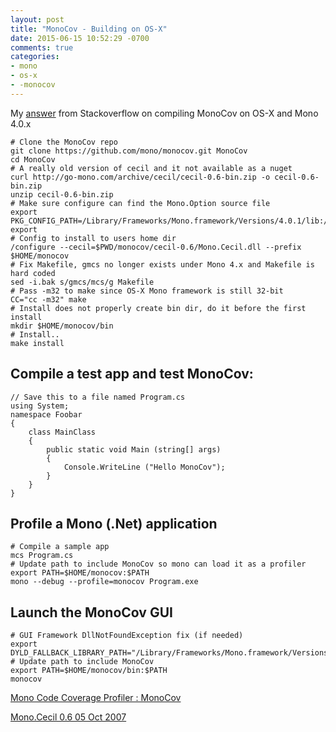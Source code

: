 ```yaml
---
layout: post
title: "MonoCov - Building on OS-X"
date: 2015-06-15 10:52:29 -0700
comments: true
categories: 
- mono
- os-x
- -monocov
---
```


My [answer](http://stackoverflow.com/questions/20757444/how-to-compile-c-sharp-code-to-64-bit-in-xamarin-studio-on-os-x/30714801#30714801) from Stackoverflow on compiling MonoCov on OS-X and Mono 4.0.x

    # Clone the MonoCov repo
    git clone https://github.com/mono/monocov.git MonoCov
    cd MonoCov
    # A really old version of cecil and it not available as a nuget
    curl http://go-mono.com/archive/cecil/cecil-0.6-bin.zip -o cecil-0.6-bin.zip
    unzip cecil-0.6-bin.zip
    # Make sure configure can find the Mono.Option source file
    export PKG_CONFIG_PATH=/Library/Frameworks/Mono.framework/Versions/4.0.1/lib:/Library/Frameworks/Mono.framework/Versions/4.0.1/lib/pkgconfig:$PKG_CONFIG_PATH
    export 
    # Config to install to users home dir
    /configure --cecil=$PWD/monocov/cecil-0.6/Mono.Cecil.dll --prefix $HOME/monocov
    # Fix Makefile, gmcs no longer exists under Mono 4.x and Makefile is hard coded
    sed -i.bak s/gmcs/mcs/g Makefile
    # Pass -m32 to make since OS-X Mono framework is still 32-bit
    CC="cc -m32" make
    # Install does not properly create bin dir, do it before the first install
    mkdir $HOME/monocov/bin
    # Install..
    make install

## Compile a test app and test MonoCov:

    // Save this to a file named Program.cs
    using System;
    namespace Foobar
    {
    	class MainClass
    	{
    		public static void Main (string[] args)
    		{
    			Console.WriteLine ("Hello MonoCov");
    		}
    	}
    }


## Profile a Mono (.Net) application

    # Compile a sample app
    mcs Program.cs
    # Update path to include MonoCov so mono can load it as a profiler
    export PATH=$HOME/monocov:$PATH
    mono --debug --profile=monocov Program.exe

## Launch the MonoCov GUI

    # GUI Framework DllNotFoundException fix (if needed)
    export DYLD_FALLBACK_LIBRARY_PATH="/Library/Frameworks/Mono.framework/Versions/Current/lib:/usr/local/lib:/usr/lib"
    # Update path to include MonoCov
    export PATH=$HOME/monocov/bin:$PATH
    monocov

[Mono Code Coverage Profiler : MonoCov](http://www.mono-project.com/docs/debug+profile/profile/code-coverage/)

[Mono.Cecil 0.6 05 Oct 2007](http://evain.net/blog/articles/2007/10/05/mono-cecil-0-6)
